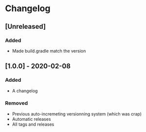 # Changelog

## [Unreleased]

### Added

- Made build.gradle match the version

## [1.0.0] - 2020-02-08

### Added

- A changelog

### Removed

- Previous auto-incremeting versionning system (which was crap)
- Automatic releases
- All tags and releases
